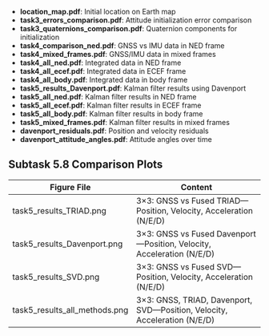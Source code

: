 - **location_map.pdf**: Initial location on Earth map
- **task3_errors_comparison.pdf**: Attitude initialization error comparison
- **task3_quaternions_comparison.pdf**: Quaternion components for initialization
- **task4_comparison_ned.pdf**: GNSS vs IMU data in NED frame
- **task4_mixed_frames.pdf**: GNSS/IMU data in mixed frames
- **task4_all_ned.pdf**: Integrated data in NED frame
- **task4_all_ecef.pdf**: Integrated data in ECEF frame
- **task4_all_body.pdf**: Integrated data in body frame
- **task5_results_Davenport.pdf**: Kalman filter results using Davenport
- **task5_all_ned.pdf**: Kalman filter results in NED frame
- **task5_all_ecef.pdf**: Kalman filter results in ECEF frame
- **task5_all_body.pdf**: Kalman filter results in body frame
- **task5_mixed_frames.pdf**: Kalman filter results in mixed frames
- **davenport_residuals.pdf**: Position and velocity residuals
- **davenport_attitude_angles.pdf**: Attitude angles over time

## Subtask 5.8 Comparison Plots

| Figure File | Content |
|-------------|---------|
| task5_results_TRIAD.png | 3×3: GNSS vs Fused TRIAD—Position, Velocity, Acceleration (N/E/D) |
| task5_results_Davenport.png | 3×3: GNSS vs Fused Davenport—Position, Velocity, Acceleration (N/E/D) |
| task5_results_SVD.png | 3×3: GNSS vs Fused SVD—Position, Velocity, Acceleration (N/E/D) |
| task5_results_all_methods.png | 3×3: GNSS, TRIAD, Davenport, SVD—Position, Velocity, Acceleration (N/E/D) |
